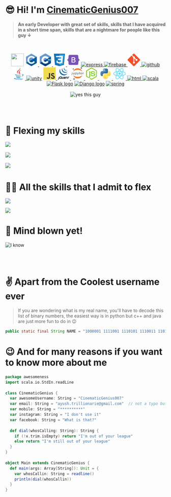 # 😎 Hi! I'm [CinematicGenius007](https://github.com/CinematicGenius007)

> #### An early **Developer** with great set of skills, skills that I have acquired in a short time span, skills that are a nightmare for people like this guy &#8595;

<br>

<p align="center">
  <a href="https://go.dev/"><img src="https://raw.githubusercontent.com/jmnote/z-icons/master/svg/go.svg" width="40" height="40"></a>
  <a href="https://devdocs.io/c/" target="_blank"> <img src="https://raw.githubusercontent.com/devicons/devicon/master/icons/c/c-original.svg" alt="c" width="40" height="40"/> </a>
  <a href="http://www.cppreference.com/" target="_blank"> <img src="https://raw.githubusercontent.com/devicons/devicon/master/icons/cplusplus/cplusplus-original.svg" alt="cplusplus" width="40" height="40"/> </a>
  <a href="https://www.w3schools.com/css/" target="_blank"> <img src="https://raw.githubusercontent.com/devicons/devicon/master/icons/css3/css3-original.svg" alt="css3" width="40" height="40"/> </a>
  <a href="https://getbootstrap.com" target="_blank"><img src="https://raw.githubusercontent.com/devicons/devicon/master/icons/bootstrap/bootstrap-plain.svg" alt="bootstrap" width="40" height="40"/></a>
  <a href="https://expressjs.com/" target="_blank"> <img src="https://icongr.am/devicon/express-original-wordmark.svg?size=128&color=ffffff" alt="express" width="40" height="40"/> <a href="https://firebase.google.com/" target="_blank"> <img src="https://www.vectorlogo.zone/logos/firebase/firebase-icon.svg" alt="firebase" width="40" height="40"/> </a>
  <a href="https://git-scm.com/" target="_blank"> <img src="https://raw.githubusercontent.com/devicons/devicon/master/icons/git/git-original.svg" alt="git" width="40" height="40"/> </a>
  <a href="https://github.com/" target="_blank"> <img src="https://github.githubassets.com/images/modules/logos_page/GitHub-Mark.png" alt="github" width="40" height="40"/> </a>
  <a href="https://www.java.com" target="_blank"> <img src="https://raw.githubusercontent.com/devicons/devicon/master/icons/java/java-original.svg" alt="java" width="40" height="40"/> </a>
  <a href="https://unity.com/"><img alt="unity" src="https://yt3.ggpht.com/dBwhvX2iF121h0UWumMKi5_4cPclBTKIdIm3KM9KroRUcLWrLkppDf67dIDH-i_YrBAupazR=s900-c-k-c0x00ffffff-no-rj" height="40" /></a>
  <a href="https://www.w3schools.com/js/" target="_blank"> <img src="https://raw.githubusercontent.com/devicons/devicon/master/icons/javascript/javascript-original.svg" alt="javascript" width="40" height="40"/> </a>
  <a href="https://www.jquery.com" target="_blank"> <img src="https://raw.githubusercontent.com/devicons/devicon/master/icons/jquery/jquery-original-wordmark.svg" alt="jquery" width="40" height="40"/> </a>
  <a href="https://jupyter.org/" target="_blank"> <img src="https://raw.githubusercontent.com/devicons/devicon/master/icons/jupyter/jupyter-original-wordmark.svg" alt="jupyter" width="40" height="40"/> </a>
  <a href="https://nodejs.org/" target="_blank"> <img src="https://raw.githubusercontent.com/devicons/devicon/master/icons/nodejs/nodejs-original.svg" alt="nodejs" width="40" height="40"/> </a>
  <a href="https://python.org/" target="_blank"> <img src="https://raw.githubusercontent.com/devicons/devicon/master/icons/python/python-original.svg" alt="python" width="40" height="40"/> </a>
  <a href="https://reactjs.org/" target="_blank"> <img src="https://raw.githubusercontent.com/devicons/devicon/master/icons/react/react-original.svg" alt="react" width="40" height="40"/> </a>
  <a href="https://www.w3schools.com/html/" target="_blank"> <img src="https://www.w3.org/html/logo/downloads/HTML5_Logo.svg" alt="html" width="40" height="40"/> </a>
  <a href="https://www.scala-lang.org/" target="_blank"> <img src="https://www.lightbend.com/assets/images/brand/scala/scala-logos/svg/scala-full-color.svg" alt="scala" height="40"/> </a>
  <a title="Armin Ronacher, Copyrighted free use, via Wikimedia Commons" href="https://commons.wikimedia.org/wiki/File:Flask_logo.svg"><img height="40" alt="Flask logo" src="https://miro.medium.com/max/438/1*0G5zu7CnXdMT9pGbYUTQLQ.png"></a>
  <a title="Django, Public domain, via Wikimedia Commons" href="https://commons.wikimedia.org/wiki/File:Django_logo.svg"><img height="40" alt="Django logo" src="https://www.djangoproject.com/m/img/logos/django-logo-negative.png"></a>
  <a href="https://spring.io/" target="_blank"> <img src="https://www.vectorlogo.zone/logos/springio/springio-ar21.svg" alt="spring" height="40"/> </a>
  <br><br>
  <img style="width: 300px;" src="https://i.chzbgr.com/full/9295338496/h2799B562/text-programming-snt-stressfulat-all-harold-22-years-oldd-makeamemeorg" alt="yes this guy" />
</p>

<br><br>

# 💪 Flexing my skills
  
<p>
  <img style="" src="https://github-readme-stats.vercel.app/api/pin?username=CinematicGenius007&repo=tic-tac-toe-ai&title_color=fff&icon_color=f9f9f9&text_color=9f9f9f&bg_color=151515&show_owner=true" />
</p>
<p>
  <img style="" src="https://github-readme-stats.vercel.app/api/pin?username=CinematicGenius007&repo=Chess&title_color=fff&icon_color=f9f9f9&text_color=9f9f9f&bg_color=151515&show_owner=true" />
</p>
<p>
  <img style="" src="https://github-readme-stats.vercel.app/api/pin?username=CinematicGenius007&repo=Movies-box-3&title_color=fff&icon_color=f9f9f9&text_color=9f9f9f&bg_color=151515&show_owner=true" />
</p>
  
<!-- - [Tic Tac Toe - AI](https://github.com/CinematicGenius007/tic-tac-toe-ai)
- [Chess](https://github.com/CinematicGenius007/Chess)
- [MoviesBox v3](https://github.com/CinematicGenius007/Movies-box-3) -->
  
# 💪💪 All the skills that I admit to flex

<p >
  <img style="width: 450px; display: block;" src="https://github-readme-stats.vercel.app/api?username=CinematicGenius007&show_icons=true&theme=gradient&count_private=false&bg_color=0,11998E,38EF7D&title_color=fff&text_color=fff&icon_color=79ff97" />
</p>
<p>
  <img style="width:450px; display: block;" src="https://github-readme-stats.vercel.app/api/top-langs/?username=CinematicGenius007&langs_count=8&count_private=false&bg_color=0,11998E,38EF7D&title_color=fff&text_color=fff&icon_color=79ff97" />
</p>

# 🤯 Mind blown yet!

![I know](https://i.imgur.com/TyP5EK9.gif)

<br><br>

# ✌️ Apart from the Coolest username ever

> If you are wondering what is my real name, you'll have to decode this list of binary numbers, the easiest way is in python but c++ and java are just more fun to do in 😉

```Java
public static final String NAME = "1000001 1111001 1110101 1110011 1101000 100000 1010011 1100001 1101001 1101110 1101001";
```

# 😉 And for many reasons if you want to know more about me

```Scala
package awesomeness
import scala.io.StdIn.readLine

class CinematicGenius {
  var awesomeUsername: String = "CinematicGenius007"
  var email: String = "ayush.trillionarie@gmail.com"  // not a typo but a well thought mistake
  var mobile: String = "**********"
  var instagram: String = "I don't use it"
  var facebook: String = "What is that?"
  
  def dial(whosCalling: String): String {
    if (!x.trim.isEmpty) return "I'm out of your league"
    else return "I'm still out of your league"
  }
}

object Main extends CinematicGenius {
  def main(args: Array[String]): Unit = {
    var whosCallin: String = readline()
    println(dial(whosCallin))
  }
}
```
